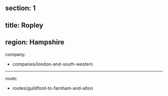 section: 1
----
title: Ropley
----
region: Hampshire
----
company:
- companies/london-and-south-western
----
route:
- routes/guildford-to-farnham-and-alton
